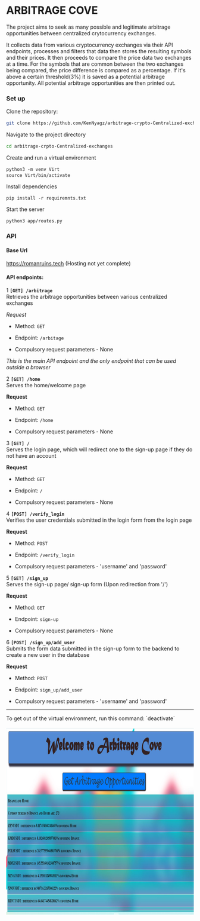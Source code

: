 # ARBITRAGE COVE

The project aims to seek as many possible and legitimate arbitrage opportunities between centralized crytocurrency exchanges.

It collects data from various cryptocurrency exchanges via their API endpoints, processes and filters that data then stores the resulting symbols and their prices. It then proceeds to compare the price data two exchanges at a time. For the symbols that are common between the two exchanges being compared, the price difference is compared as a percentage. If it's above a certain threshold(3%) it is saved as a potential arbitrage opportunity. All potential arbitrage opportunities are then printed out.

### Set up
Clone the repository:
```bash
git clone https://github.com/KenNyagz/arbitrage-crypto-Centralized-exchanges.git
```

Navigate to the project directory
```bash
cd arbitrage-crpto-Centralized-exchanges
```
Create and run a virtual environment
```
python3 -m venv Virt
source Virt/bin/activate
```
Install dependencies
```
pip install -r requiremnts.txt
```

Start the server
```
python3 app/routes.py
```

### API
#### Base Url
https://romanruins.tech (Hosting not yet complete)

#### API endpoints:
1 **`[GET] /arbitrage`**  
 Retrieves the arbitrage opportunities between various centralized exchanges

*Request*
- Method: `GET`
- Endpoint: `/arbitage`

- Compulsory request parameters - None

*This is the main API endpoint and the only endpoint that can be used outside a browser*


2 **`[GET] /home`**  
 Serves the home/welcome page

**Request**
- Method: `GET`
- Endpoint: `/home`

- Compulsory request parameters - None


3 **`[GET] /`**  
 Serves the login page, which will redirect one to the sign-up page if they do not have an account

**Request**
- Method: `GET`
- Endpoint: `/`

- Compulsory request parameters - None


4 **`[POST] /verify_login`**  
 Verifies the user credentials submitted in the login form from the login page

**Request**
- Method: `POST`
- Endpoint: `/verify_login`

- Compulsory request parameters - 'username' and 'password'

5 **`[GET] /sign_up`**  
Serves the sign-up page/ sign-up form (Upon redirection from '/')

**Request**
- Method: `GET`
- Endpoint: `sign-up`

- Compulsory request parameters - None

6 **`[POST] /sign_up/add_user`**  
Submits the form data submitted in the sign-up form to the backend to create a new user in the database

**Request**
- Method: `POST`
- Endpoint: `sign_up/add_user`

- Compulsory request parameters - 'username' and 'password'  
<hr>  
To get out of the virtual environment, run this command: `deactivate`
<br>  
<br>
<code><img title="Puppet" height="500" src="/app/static/images/arbitrage_project.JPG"></code>
<!--Fun fact: you can force a line break by adding two spaces at the end of the line you intend to not be conjoined with the next -->
